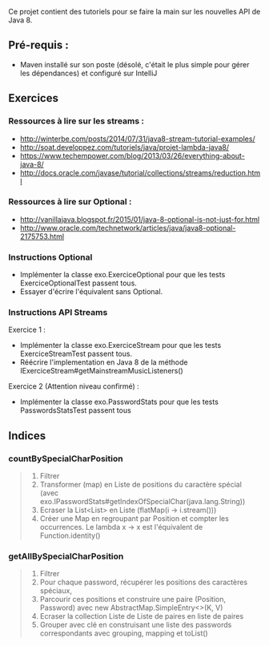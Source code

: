 Ce projet contient des tutoriels pour se faire la main sur les nouvelles API de Java 8.

## Pré-requis :
* Maven installé sur son poste (désolé, c'était le plus simple pour gérer les dépendances) et configuré sur IntelliJ

## Exercices

### Ressources à lire sur les streams :
 * http://winterbe.com/posts/2014/07/31/java8-stream-tutorial-examples/
 * http://soat.developpez.com/tutoriels/java/projet-lambda-java8/
 * https://www.techempower.com/blog/2013/03/26/everything-about-java-8/
 * http://docs.oracle.com/javase/tutorial/collections/streams/reduction.html

### Ressources à lire sur Optional :
 * http://vanillajava.blogspot.fr/2015/01/java-8-optional-is-not-just-for.html
 * http://www.oracle.com/technetwork/articles/java/java8-optional-2175753.html

### Instructions Optional
 * Implémenter la classe exo.ExerciceOptional pour que les tests ExerciceOptionalTest passent tous.
 * Essayer d'écrire l'équivalent sans Optional.

### Instructions API Streams
Exercice 1 :
 * Implémenter la classe exo.ExerciceStream pour que les tests ExerciceStreamTest passent tous.
 * Réécrire l'implementation en Java 8 de la méthode IExerciceStream#getMainstreamMusicListeners()

Exercice 2 (Attention niveau confirmé) :
 * Implémenter la classe exo.PasswordStats pour que les tests PasswordsStatsTest passent tous









## Indices

### countBySpecialCharPosition
> 1. Filtrer
> 2. Transformer (map) en Liste de positions du caractère spécial (avec exo.IPasswordStats#getIndexOfSpecialChar(java.lang.String))
> 3. Ecraser la List<List<Integer>> en Liste<Integer> (flatMap(i -> i.stream()))
> 4. Créer une Map en regroupant par Position et compter les occurrences. Le lambda x -> x est l'équivalent de Function.identity()


### getAllBySpecialCharPosition
> 1. Filtrer
> 2. Pour chaque password, récupérer les positions des caractères spéciaux,
> 3. Parcourir ces positions et construire une paire (Position, Password) avec new AbstractMap.SimpleEntry<>(K, V)
> 4. Ecraser la collection Liste de Liste de paires en liste de paires
> 5. Grouper avec clé en construisant une liste des passwords correspondants avec grouping, mapping et toList()

